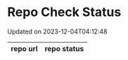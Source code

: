 # Repo Check Status

Updated on 2023-12-04T04:12:48

| repo url | repo status |
| -------- | -------- | 
